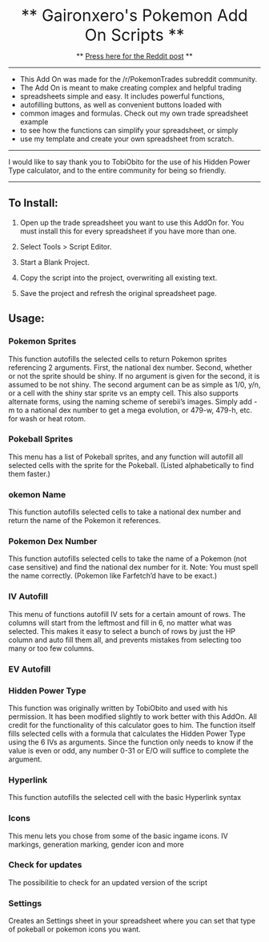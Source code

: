 <p style="text-align: center;"><font size="6">
 ** Gaironxero's Pokemon Add On Scripts ** </font>
</p>
<p style="text-align: center;">
 **  <a href="http://redd.it/367spe">Press here for the Reddit post</a> **
</p>


**************************************************************************
* This Add On was made for the /r/PokemonTrades subreddit community.     
* The Add On is meant to make creating complex and helpful trading       
* spreadsheets simple and easy. It includes powerful functions,          
* autofilling buttons, as well as convenient buttons loaded with         
* common images and formulas. Check out my own trade spreadsheet example 
* to see how the functions can simplify your spreadsheet, or simply      
* use my template and create your own spreadsheet from scratch.          
**************************************************************************


I would like to say thank you to TobiObito for the use of his Hidden Power 
Type calculator, and to the entire community for being so friendly.        
******************************************************************************



## To Install:

1. Open up the trade spreadsheet you want to use this AddOn for. You must install this for every spreadsheet if you have more than one.

2. Select Tools > Script Editor.

3. Start a Blank Project.

4. Copy the script into the project, overwriting all existing text.

5. Save the project and refresh the original spreadsheet page.



## Usage:

### Pokemon Sprites

This function autofills the selected cells to return Pokemon sprites referencing 2 arguments. 
First, the national dex number. Second, whether or not the sprite should be shiny. 
If no argument is given for the second, it is assumed to be not shiny. 
The second argument can be as simple as 1/0, y/n, or a cell with the shiny star sprite vs an empty cell. 
This also supports alternate forms, using the naming scheme of serebii’s images. 
Simply add -m to a national dex number to get a mega evolution, or 479-w, 479-h, etc. for wash or heat rotom. 


###  Pokeball Sprites
	
This menu has a list of Pokeball sprites, and any function will autofill all selected cells with the sprite for the Pokeball. (Listed alphabetically to find them faster.)

###  okemon Name

This function autofills selected cells to take a national dex number and return the name of the Pokemon it references.



###  Pokemon Dex Number

This function autofills selected cells to take the name of a Pokemon (not case sensitive) and find the national dex number for it. Note: You must spell the name correctly. (Pokemon like Farfetch’d have to be exact.)

###  IV Autofill

This menu of functions autofill IV sets for a certain amount of rows. The columns will start from the leftmost and fill in 6, no matter what was selected. This makes it easy to select a bunch of rows by just the HP column and auto fill them all, and prevents mistakes from selecting too many or too few columns.

###  EV Autofill
	
	

### Hidden Power Type

This function was originally written by TobiObito and used with his permission.
It has been modified slightly to work better with this AddOn. All credit for the functionality of this calculator goes to him.
The function itself fills selected cells with a formula that calculates the Hidden Power Type using the 6 IVs as arguments. 
Since the function only needs to know if the value is even or odd, any number 0-31 or E/O will suffice to complete the argument.

### Hyperlink

This function autofills the selected cell with the basic Hyperlink syntax
	
### Icons

This menu lets you chose from some of the basic ingame icons. IV markings, generation marking, gender icon and more
	
### Check for updates

The possibilitie to check for an updated version of the script
	
### Settings

Creates an Settings sheet in your spreadsheet where you can set that type of pokeball or pokemon icons you want.
